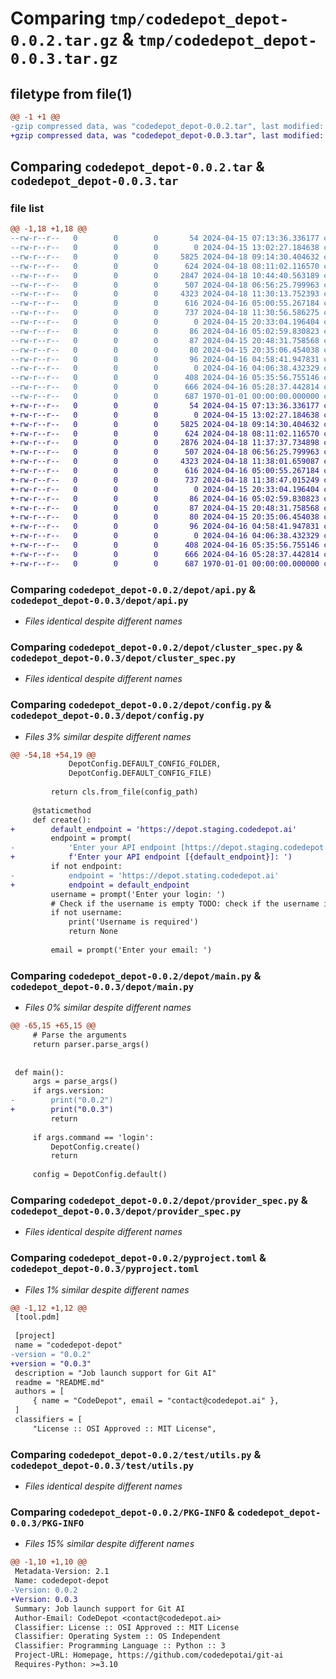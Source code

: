# Comparing `tmp/codedepot_depot-0.0.2.tar.gz` & `tmp/codedepot_depot-0.0.3.tar.gz`

## filetype from file(1)

```diff
@@ -1 +1 @@
-gzip compressed data, was "codedepot_depot-0.0.2.tar", last modified: Thu Apr 18 11:30:56 2024, max compression
+gzip compressed data, was "codedepot_depot-0.0.3.tar", last modified: Thu Apr 18 11:38:47 2024, max compression
```

## Comparing `codedepot_depot-0.0.2.tar` & `codedepot_depot-0.0.3.tar`

### file list

```diff
@@ -1,18 +1,18 @@
--rw-r--r--   0        0        0       54 2024-04-15 07:13:36.336177 codedepot_depot-0.0.2/README.md
--rw-r--r--   0        0        0        0 2024-04-15 13:02:27.184638 codedepot_depot-0.0.2/depot/__init__.py
--rw-r--r--   0        0        0     5825 2024-04-18 09:14:30.404632 codedepot_depot-0.0.2/depot/api.py
--rw-r--r--   0        0        0      624 2024-04-18 08:11:02.116570 codedepot_depot-0.0.2/depot/cluster_spec.py
--rw-r--r--   0        0        0     2847 2024-04-18 10:44:40.563189 codedepot_depot-0.0.2/depot/config.py
--rw-r--r--   0        0        0      507 2024-04-18 06:56:25.799963 codedepot_depot-0.0.2/depot/jobfile.py
--rw-r--r--   0        0        0     4323 2024-04-18 11:30:13.752393 codedepot_depot-0.0.2/depot/main.py
--rw-r--r--   0        0        0      616 2024-04-16 05:00:55.267184 codedepot_depot-0.0.2/depot/provider_spec.py
--rw-r--r--   0        0        0      737 2024-04-18 11:30:56.586275 codedepot_depot-0.0.2/pyproject.toml
--rw-r--r--   0        0        0        0 2024-04-15 20:33:04.196404 codedepot_depot-0.0.2/test/__init__.py
--rw-r--r--   0        0        0       86 2024-04-16 05:02:59.830823 codedepot_depot-0.0.2/test/resources/cluster_test.yaml
--rw-r--r--   0        0        0       87 2024-04-15 20:48:31.758568 codedepot_depot-0.0.2/test/resources/config.json
--rw-r--r--   0        0        0       80 2024-04-15 20:35:06.454038 codedepot_depot-0.0.2/test/resources/local_cred.json
--rw-r--r--   0        0        0       96 2024-04-16 04:58:41.947831 codedepot_depot-0.0.2/test/resources/provider_test.yaml
--rw-r--r--   0        0        0        0 2024-04-16 04:06:38.432329 codedepot_depot-0.0.2/test/test_client.py
--rw-r--r--   0        0        0      408 2024-04-16 05:35:56.755146 codedepot_depot-0.0.2/test/test_provider.py
--rw-r--r--   0        0        0      666 2024-04-16 05:28:37.442814 codedepot_depot-0.0.2/test/utils.py
--rw-r--r--   0        0        0      687 1970-01-01 00:00:00.000000 codedepot_depot-0.0.2/PKG-INFO
+-rw-r--r--   0        0        0       54 2024-04-15 07:13:36.336177 codedepot_depot-0.0.3/README.md
+-rw-r--r--   0        0        0        0 2024-04-15 13:02:27.184638 codedepot_depot-0.0.3/depot/__init__.py
+-rw-r--r--   0        0        0     5825 2024-04-18 09:14:30.404632 codedepot_depot-0.0.3/depot/api.py
+-rw-r--r--   0        0        0      624 2024-04-18 08:11:02.116570 codedepot_depot-0.0.3/depot/cluster_spec.py
+-rw-r--r--   0        0        0     2876 2024-04-18 11:37:37.734898 codedepot_depot-0.0.3/depot/config.py
+-rw-r--r--   0        0        0      507 2024-04-18 06:56:25.799963 codedepot_depot-0.0.3/depot/jobfile.py
+-rw-r--r--   0        0        0     4323 2024-04-18 11:38:01.659087 codedepot_depot-0.0.3/depot/main.py
+-rw-r--r--   0        0        0      616 2024-04-16 05:00:55.267184 codedepot_depot-0.0.3/depot/provider_spec.py
+-rw-r--r--   0        0        0      737 2024-04-18 11:38:47.015249 codedepot_depot-0.0.3/pyproject.toml
+-rw-r--r--   0        0        0        0 2024-04-15 20:33:04.196404 codedepot_depot-0.0.3/test/__init__.py
+-rw-r--r--   0        0        0       86 2024-04-16 05:02:59.830823 codedepot_depot-0.0.3/test/resources/cluster_test.yaml
+-rw-r--r--   0        0        0       87 2024-04-15 20:48:31.758568 codedepot_depot-0.0.3/test/resources/config.json
+-rw-r--r--   0        0        0       80 2024-04-15 20:35:06.454038 codedepot_depot-0.0.3/test/resources/local_cred.json
+-rw-r--r--   0        0        0       96 2024-04-16 04:58:41.947831 codedepot_depot-0.0.3/test/resources/provider_test.yaml
+-rw-r--r--   0        0        0        0 2024-04-16 04:06:38.432329 codedepot_depot-0.0.3/test/test_client.py
+-rw-r--r--   0        0        0      408 2024-04-16 05:35:56.755146 codedepot_depot-0.0.3/test/test_provider.py
+-rw-r--r--   0        0        0      666 2024-04-16 05:28:37.442814 codedepot_depot-0.0.3/test/utils.py
+-rw-r--r--   0        0        0      687 1970-01-01 00:00:00.000000 codedepot_depot-0.0.3/PKG-INFO
```

### Comparing `codedepot_depot-0.0.2/depot/api.py` & `codedepot_depot-0.0.3/depot/api.py`

 * *Files identical despite different names*

### Comparing `codedepot_depot-0.0.2/depot/cluster_spec.py` & `codedepot_depot-0.0.3/depot/cluster_spec.py`

 * *Files identical despite different names*

### Comparing `codedepot_depot-0.0.2/depot/config.py` & `codedepot_depot-0.0.3/depot/config.py`

 * *Files 3% similar despite different names*

```diff
@@ -54,18 +54,19 @@
             DepotConfig.DEFAULT_CONFIG_FOLDER,
             DepotConfig.DEFAULT_CONFIG_FILE)
 
         return cls.from_file(config_path)
 
     @staticmethod
     def create():
+        default_endpoint = 'https://depot.staging.codedepot.ai'
         endpoint = prompt(
-            'Enter your API endpoint [https://depot.staging.codedepot.ai]: ')
+            f'Enter your API endpoint [{default_endpoint}]: ')
         if not endpoint:
-            endpoint = 'https://depot.stating.codedepot.ai'
+            endpoint = default_endpoint
         username = prompt('Enter your login: ')
         # Check if the username is empty TODO: check if the username is valid
         if not username:
             print('Username is required')
             return None
 
         email = prompt('Enter your email: ')
```

### Comparing `codedepot_depot-0.0.2/depot/main.py` & `codedepot_depot-0.0.3/depot/main.py`

 * *Files 0% similar despite different names*

```diff
@@ -65,15 +65,15 @@
     # Parse the arguments
     return parser.parse_args()
 
 
 def main():
     args = parse_args()
     if args.version:
-        print("0.0.2")
+        print("0.0.3")
         return
 
     if args.command == 'login':
         DepotConfig.create()
         return
 
     config = DepotConfig.default()
```

### Comparing `codedepot_depot-0.0.2/depot/provider_spec.py` & `codedepot_depot-0.0.3/depot/provider_spec.py`

 * *Files identical despite different names*

### Comparing `codedepot_depot-0.0.2/pyproject.toml` & `codedepot_depot-0.0.3/pyproject.toml`

 * *Files 1% similar despite different names*

```diff
@@ -1,12 +1,12 @@
 [tool.pdm]
 
 [project]
 name = "codedepot-depot"
-version = "0.0.2"
+version = "0.0.3"
 description = "Job launch support for Git AI"
 readme = "README.md"
 authors = [
     { name = "CodeDepot", email = "contact@codedepot.ai" },
 ]
 classifiers = [
     "License :: OSI Approved :: MIT License",
```

### Comparing `codedepot_depot-0.0.2/test/utils.py` & `codedepot_depot-0.0.3/test/utils.py`

 * *Files identical despite different names*

### Comparing `codedepot_depot-0.0.2/PKG-INFO` & `codedepot_depot-0.0.3/PKG-INFO`

 * *Files 15% similar despite different names*

```diff
@@ -1,10 +1,10 @@
 Metadata-Version: 2.1
 Name: codedepot-depot
-Version: 0.0.2
+Version: 0.0.3
 Summary: Job launch support for Git AI
 Author-Email: CodeDepot <contact@codedepot.ai>
 Classifier: License :: OSI Approved :: MIT License
 Classifier: Operating System :: OS Independent
 Classifier: Programming Language :: Python :: 3
 Project-URL: Homepage, https://github.com/codedepotai/git-ai
 Requires-Python: >=3.10
```

